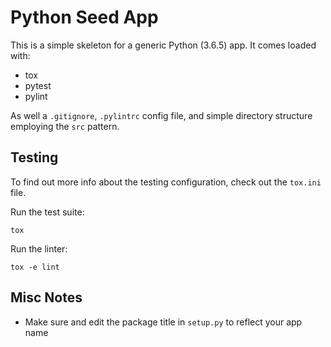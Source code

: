 # Python Seed App

This is a simple skeleton for a generic Python (3.6.5) app. It comes loaded with:

- tox
- pytest
- pylint

As well a `.gitignore`, `.pylintrc` config file, and simple directory structure employing the `src` pattern.

## Testing

To find out more info about the testing configuration, check out the `tox.ini` file.

Run the test suite:

```
tox
```


Run the linter:

```
tox -e lint
```

## Misc Notes

- Make sure and edit the package title in `setup.py` to reflect your app name